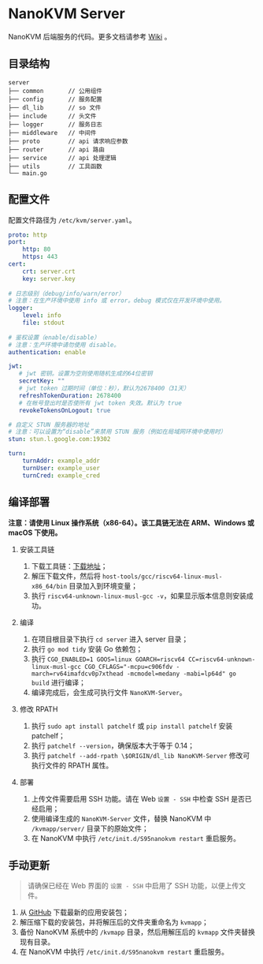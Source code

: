 # NanoKVM Server

NanoKVM 后端服务的代码。更多文档请参考 [Wiki](https://wiki.sipeed.com/nanokvm) 。

## 目录结构

```shell
server
├── common       // 公用组件
├── config       // 服务配置
├── dl_lib       // so 文件
├── include      // 头文件
├── logger       // 服务日志
├── middleware   // 中间件
├── proto        // api 请求响应参数
├── router       // api 路由
├── service      // api 处理逻辑
├── utils        // 工具函数
└── main.go
```

## 配置文件

配置文件路径为 `/etc/kvm/server.yaml`。

```yaml
proto: http
port:
    http: 80
    https: 443
cert:
    crt: server.crt
    key: server.key
    
# 日志级别（debug/info/warn/error）
# 注意：在生产环境中使用 info 或 error。debug 模式仅在开发环境中使用。
logger:
    level: info
    file: stdout
    
# 鉴权设置（enable/disable）
# 注意：生产环境中请勿使用 disable。
authentication: enable

jwt:
   # jwt 密钥。设置为空则使用随机生成的64位密钥
   secretKey: ""
   # jwt token 过期时间（单位：秒），默认为2678400（31天）
   refreshTokenDuration: 2678400
   # 在帐号登出时是否使所有 jwt token 失效。默认为 true
   revokeTokensOnLogout: true

# 自定义 STUN 服务器的地址
# 注意：可以设置为“disable”来禁用 STUN 服务（例如在局域网环境中使用时）
stun: stun.l.google.com:19302

turn:
    turnAddr: example_addr
    turnUser: example_user
    turnCred: example_cred
```

## 编译部署

**注意：请使用 Linux 操作系统（x86-64）。该工具链无法在 ARM、Windows 或 macOS 下使用。**

1. 安装工具链
   1. 下载工具链：[下载地址](https://sophon-file.sophon.cn/sophon-prod-s3/drive/23/03/07/16/host-tools.tar.gz)；
   2. 解压下载文件，然后将 `host-tools/gcc/riscv64-linux-musl-x86_64/bin` 目录加入到环境变量；
   3. 执行 `riscv64-unknown-linux-musl-gcc -v`，如果显示版本信息则安装成功。

2. 编译
   1. 在项目根目录下执行 `cd server` 进入 server 目录；
   2. 执行 `go mod tidy` 安装 Go 依赖包；
   3. 执行 `CGO_ENABLED=1 GOOS=linux GOARCH=riscv64 CC=riscv64-unknown-linux-musl-gcc CGO_CFLAGS="-mcpu=c906fdv -march=rv64imafdcv0p7xthead -mcmodel=medany -mabi=lp64d" go build` 进行编译；
   4. 编译完成后，会生成可执行文件 `NanoKVM-Server`。

3. 修改 RPATH
   1. 执行 `sudo apt install patchelf` 或 `pip install patchelf` 安装 patchelf；
   2. 执行 `patchelf --version`，确保版本大于等于 0.14；
   3. 执行 `patchelf --add-rpath \$ORIGIN/dl_lib NanoKVM-Server` 修改可执行文件的 RPATH 属性。

4. 部署
   1. 上传文件需要启用 SSH 功能。请在 Web `设置 - SSH` 中检查 SSH 是否已经启用； 
   2. 使用编译生成的 `NanoKVM-Server` 文件，替换 NanoKVM 中 `/kvmapp/server/` 目录下的原始文件； 
   3. 在 NanoKVM 中执行 `/etc/init.d/S95nanokvm restart` 重启服务。

## 手动更新

> 请确保已经在 Web 界面的 `设置 - SSH` 中启用了 SSH 功能，以便上传文件。

1. 从 [GitHub](https://github.com/sipeed/NanoKVM/releases) 下载最新的应用安装包；
2. 解压缩下载的安装包，并将解压后的文件夹重命名为 `kvmapp`；
3. 备份 NanoKVM 系统中的 `/kvmapp` 目录，然后用解压后的 `kvmapp` 文件夹替换现有目录。
4. 在 NanoKVM 中执行 `/etc/init.d/S95nanokvm restart` 重启服务。